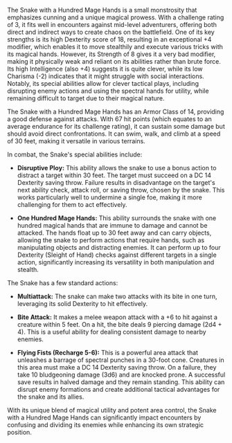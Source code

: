 The Snake with a Hundred Mage Hands is a small monstrosity that emphasizes cunning and a unique magical prowess. With a challenge rating of 3, it fits well in encounters against mid-level adventurers, offering both direct and indirect ways to create chaos on the battlefield. One of its key strengths is its high Dexterity score of 18, resulting in an exceptional +4 modifier, which enables it to move stealthily and execute various tricks with its magical hands. However, its Strength of 8 gives it a very bad modifier, making it physically weak and reliant on its abilities rather than brute force. Its high Intelligence (also +4) suggests it is quite clever, while its low Charisma (-2) indicates that it might struggle with social interactions. Notably, its special abilities allow for clever tactical plays, including disrupting enemy actions and using the spectral hands for utility, while remaining difficult to target due to their magical nature.

The Snake with a Hundred Mage Hands has an Armor Class of 14, providing a good defense against attacks. With 67 hit points (which equates to an average endurance for its challenge rating), it can sustain some damage but should avoid direct confrontations. It can swim, walk, and climb at a speed of 30 feet, making it versatile in various terrains.

In combat, the Snake's special abilities include:

- **Disruptive Ploy:** This ability allows the snake to use a bonus action to distract a target within 30 feet. The target must succeed on a DC 14 Dexterity saving throw. Failure results in disadvantage on the target's next ability check, attack roll, or saving throw, chosen by the snake. This works particularly well to undermine a single foe, making it more challenging for them to act effectively.

- **One Hundred Mage Hands:** This ability surrounds the snake with one hundred magical hands that are immune to damage and cannot be attacked. The hands float up to 30 feet away and can carry objects, allowing the snake to perform actions that require hands, such as manipulating objects and distracting enemies. It can perform up to four Dexterity (Sleight of Hand) checks against different targets in a single action, significantly increasing its versatility in both manipulation and stealth.

The Snake has a few standard actions:

- **Multiattack:** The snake can make two attacks with its bite in one turn, leveraging its solid Dexterity to hit effectively.

- **Bite Attack:** It makes a melee weapon attack with a +6 to hit against a creature within 5 feet. On a hit, the bite deals 9 piercing damage (2d4 + 4). This is a useful ability for dealing consistent damage to nearby enemies.

- **Flying Fists (Recharge 5-6):** This is a powerful area attack that unleashes a barrage of spectral punches in a 30-foot cone. Creatures in this area must make a DC 14 Dexterity saving throw. On a failure, they take 10 bludgeoning damage (3d6) and are knocked prone. A successful save results in halved damage and they remain standing. This ability can disrupt enemy formations and create additional tactical advantages for the snake and its allies.

With its unique blend of magical utility and potent area control, the Snake with a Hundred Mage Hands can significantly impact encounters by confusing and dividing its enemies while enhancing its own strategic position.